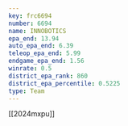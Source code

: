 ```yaml
---
key: frc6694
number: 6694
name: INNOBOTICS
epa_end: 13.94
auto_epa_end: 6.39
teleop_epa_end: 5.99
endgame_epa_end: 1.56
winrate: 0.5
district_epa_rank: 860
district_epa_percentile: 0.5225
type: Team
---
```

[[2024mxpu]]
